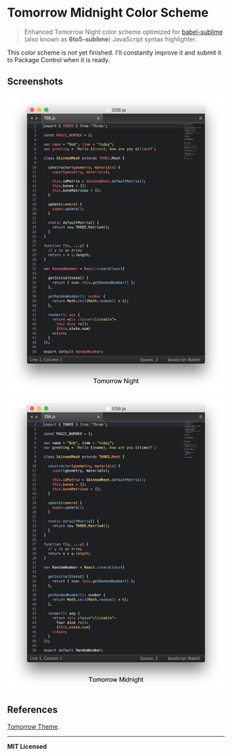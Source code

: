 # Tomorrow Midnight Color Scheme

> Enhanced Tomorrow Night color scheme optimized for [babel-sublime](https://github.com/babel/babel-sublime) (also known as **6to5-sublime**) JavaScript syntax highlighter.

This color scheme is not yet finished. I'll constantly improve it and submit it to Package Control when it is ready.

## Screenshots

![Original Tomorrow Night](https://raw.githubusercontent.com/Cryrivers/Tomorrow-Midnight/master/TomorrowNight.png)
![Tomorrow Midnight](https://raw.githubusercontent.com/Cryrivers/Tomorrow-Midnight/master/TomorrowMidnight.png)

## References

[Tomorrow Theme](https://github.com/chriskempson/tomorrow-theme).

---

**MIT Licensed**
